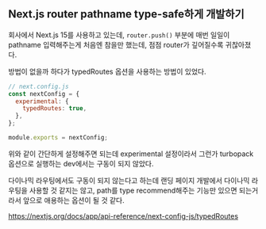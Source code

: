 ## Next.js router pathname type-safe하게 개발하기

회사에서 Next.js 15를 사용하고 있는데, `router.push()` 부분에 매번 일일이 pathname 입력해주는게 처음엔 참을만 했는데, 점점 router가 깊어질수록 귀찮아졌다.

방법이 없을까 하다가 typedRoutes 옵션을 사용하는 방법이 있었다.

```js
// next.config.js
const nextConfig = {
  experimental: {
    typedRoutes: true,
  },
};

module.exports = nextConfig;
```

위와 같이 간단하게 설정해주면 되는데 experimental 설정이라서 그런가 turbopack 옵션으로 실행하는 dev에서는 구동이 되지 않았다.

다이나믹 라우팅에서도 구동이 되지 않는다고 하는데 랜딩 페이지 개발에서 다이나믹 라우팅을 사용할 것 같지는 않고, path를 type recommend해주는 기능만 있으면 되는거라서 앞으로 애용하는 옵션이 될 것 같다.

https://nextjs.org/docs/app/api-reference/next-config-js/typedRoutes
